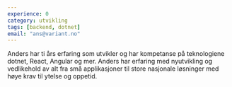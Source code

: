 ```yaml
---
experience: 0
category: utvikling
tags: [backend, dotnet]
email: "ans@variant.no"
---
```


Anders har ti års erfaring som utvikler og har kompetanse på teknologiene
dotnet, React, Angular og mer. Anders har erfaring med nyutvikling og
vedlikehold av alt fra små applikasjoner til store nasjonale løsninger med høye
krav til ytelse og oppetid.
